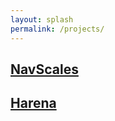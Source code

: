 ```yaml
---
layout: splash
permalink: /projects/
---
```


## [NavScales](/projects/navscales/)

## [Harena](/projects/harena/)